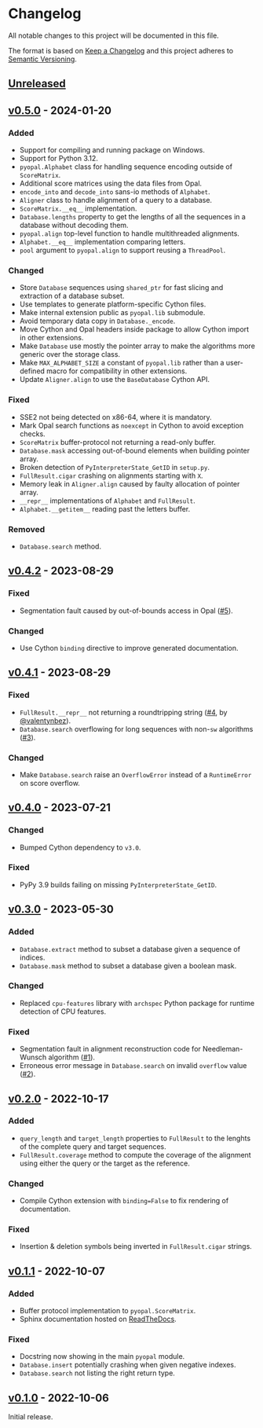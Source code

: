 # Changelog
All notable changes to this project will be documented in this file.

The format is based on [Keep a Changelog](http://keepachangelog.com/en/1.0.0/)
and this project adheres to [Semantic Versioning](http://semver.org/spec/v2.0.0.html).


## [Unreleased]
[Unreleased]: https://github.com/althonos/pyopal/compare/v0.5.0...HEAD


## [v0.5.0] - 2024-01-20
[v0.5.0]: https://github.com/althonos/pyopal/compare/v0.4.2...v0.5.0

### Added
- Support for compiling and running package on Windows.
- Support for Python 3.12.
- `pyopal.Alphabet` class for handling sequence encoding outside of `ScoreMatrix`.
- Additional score matrices using the data files from Opal.
- `encode_into` and `decode_into` sans-io methods of `Alphabet`.
- `Aligner` class to handle alignment of a query to a database.
- `ScoreMatrix.__eq__` implementation.
- `Database.lengths` property to get the lengths of all the sequences in a database without decoding them.
- `pyopal.align` top-level function to handle multithreaded alignments.
- `Alphabet.__eq__` implementation comparing letters.
- `pool` argument to `pyopal.align` to support reusing a `ThreadPool`.

### Changed
- Store `Database` sequences using `shared_ptr` for fast slicing and extraction of a database subset.
- Use templates to generate platform-specific Cython files.
- Make internal extension public as `pyopal.lib` submodule.
- Avoid temporary data copy in `Database._encode`.
- Move Cython and Opal headers inside package to allow Cython import in other extensions.
- Make `Database` use mostly the pointer array to make the algorithms more generic over the storage class.
- Make `MAX_ALPHABET_SIZE` a constant of `pyopal.lib` rather than a user-defined macro for compatibility in other extensions.
- Update `Aligner.align` to use the `BaseDatabase` Cython API.

### Fixed
- SSE2 not being detected on x86-64, where it is mandatory.
- Mark Opal search functions as `noexcept` in Cython to avoid exception checks.
- `ScoreMatrix` buffer-protocol not returning a read-only buffer.
- `Database.mask` accessing out-of-bound elements when building pointer array.
- Broken detection of `PyInterpreterState_GetID` in `setup.py`.
- `FullResult.cigar` crashing on alignments starting with `X`.
- Memory leak in `Aligner.align` caused by faulty allocation of pointer array.
- `__repr__` implementations of `Alphabet` and `FullResult`.
- `Alphabet.__getitem__` reading past the letters buffer.

### Removed
- `Database.search` method.


## [v0.4.2] - 2023-08-29
[v0.4.2]: https://github.com/althonos/pyopal/compare/v0.4.1...v0.4.2

### Fixed
- Segmentation fault caused by out-of-bounds access in Opal ([#5](https://github.com/althonos/pyopal/issues/5)).

### Changed
- Use Cython `binding` directive to improve generated documentation. 


## [v0.4.1] - 2023-08-29
[v0.4.1]: https://github.com/althonos/pyopal/compare/v0.4.0...v0.4.1

### Fixed
- `FullResult.__repr__` not returning a roundtripping string ([#4](https://github.com/althonos/pyopal/pull/4), by [@valentynbez](https://github.com/valentynbez)).
- `Database.search` overflowing for long sequences with non-`sw` algorithms ([#3](https://github.com/althonos/pyopal/issues/3)).

### Changed
- Make `Database.search` raise an `OverflowError` instead of a `RuntimeError` on score overflow.


## [v0.4.0] - 2023-07-21
[v0.4.0]: https://github.com/althonos/pyopal/compare/v0.3.0...v0.4.0

### Changed
- Bumped Cython dependency to `v3.0`.

### Fixed
- PyPy 3.9 builds failing on missing `PyInterpreterState_GetID`.


## [v0.3.0] - 2023-05-30
[v0.3.0]: https://github.com/althonos/pyopal/compare/v0.2.0...v0.3.0

### Added
- `Database.extract` method to subset a database given a sequence of indices.
- `Database.mask` method to subset a database given a boolean mask.

### Changed
- Replaced `cpu-features` library with `archspec` Python package for runtime detection of CPU features.

### Fixed
- Segmentation fault in alignment reconstruction code for Needleman-Wunsch algorithm ([#1](https://github.com/althonos/pyopal/issues/1)).
- Erroneous error message in `Database.search` on invalid `overflow` value ([#2](https://github.com/althonos/pyopal/issues/2)).


## [v0.2.0] - 2022-10-17
[v0.2.0]: https://github.com/althonos/pyopal/compare/v0.1.1...v0.2.0

### Added
- `query_length` and `target_length` properties to `FullResult` to the lenghts of the complete query and target sequences.
- `FullResult.coverage` method to compute the coverage of the alignment using either the query or the target as the reference.

### Changed
- Compile Cython extension with `binding=False` to fix rendering of documentation.

### Fixed
- Insertion & deletion symbols being inverted in `FullResult.cigar` strings.


## [v0.1.1] - 2022-10-07
[v0.1.1]: https://github.com/althonos/pyopal/compare/v0.1.0...v0.1.1

### Added
- Buffer protocol implementation to `pyopal.ScoreMatrix`.
- Sphinx documentation hosted on [ReadTheDocs](https://pyopal.readthedocs.io).

### Fixed
- Docstring now showing in the main `pyopal` module.
- `Database.insert` potentially crashing when given negative indexes.
- `Database.search` not listing the right return type.


## [v0.1.0] - 2022-10-06
[v0.1.0]: https://github.com/althonos/pyopal/compare/347b6d3...v0.1.0

Initial release.
